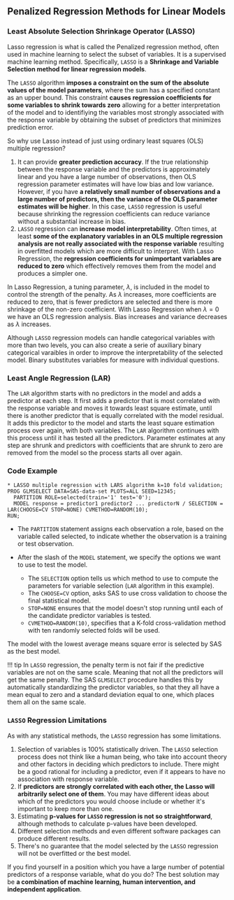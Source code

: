 ## Penalized Regression Methods for Linear Models

### Least Absolute Selection Shrinkage Operator (LASSO)

Lasso regression is what is called the Penalized regression method, often used in machine learning to select the subset of variables. It is a supervised machine learning method. Specifically, `LASSO` is a **Shrinkage and Variable Selection method for linear regression models**. 

The `LASSO` algorithm **imposes a constraint on the sum of the absolute values of the model parameters**, where the sum has a specified constant as an upper bound. This constraint **causes regression coefficients for some variables to shrink towards zero** allowing for a better interpretation of the model and to identifiying the variables most strongly associated with the response variable by obtaining the subset of predictors that minimizes prediction error. 

So why use Lasso instead of just using ordinary least squares (OLS) multiple regression? 

1. It can provide **greater prediction accuracy**. If the true relationship between the response variable and the predictors is approximately linear and you have a large number of observations, then OLS regression parameter estimates will have low bias and low variance. However, if you have **a relatively small number of observations and a large number of predictors, then the variance of the OLS parameter estimates will be higher**. In this case, `LASSO` regression is useful because shrinking the regression coefficients can reduce variance without a substantial increase in bias. 
2. `LASSO` regression can **increase model interpretability**. Often times, at least **some of the explanatory variables in an OLS multiple regression analysis are not really associated with the response variable** resulting in overfitted models which are more difficult to interpret. With Lasso Regression, the **regression coefficients for unimportant variables are reduced to zero** which effectively removes them from the model and produces a simpler one. 

In Lasso Regression, a tuning parameter, $\lambda$, is included in the model to control the strength of the penalty. As $\lambda$ increases, more coefficients are reduced to zero, that is fewer predictors are selected and there is more shrinkage of the non-zero coefficient. With Lasso Regression when $\lambda=0$ we have an OLS regression analysis. Bias increases and variance decreases as $\lambda$ increases. 

Although `LASSO` regression models can handle categorical variables with more than two levels, you can also create a serie of auxiliary binary categorical varaibles in order to improve the interpretability of the selected model. Binary substitutes variables for measure with individual questions. 

### Least Angle Regression (LAR)

The `LAR` algorithm starts with no predictors in the model and adds a predictor at each step. It first adds a predictor that is most correlated with the response variable and moves it towards least square estimate, until there is another predictor that is equally correlated with the model residual. It adds this predictor to the model and starts the least square estimation process over again, with both variables. The `LAR` algorithm continues with this process until it has tested all the predictors. Parameter estimates at any step are shrunk and predictors with coefficients that are shrunk to zero are removed from the model so the process starts all over again. 

### Code Example

```
* LASSO multiple regression with LARS algorithm k=10 fold validation;
PROG GLMSELECT DATA=SAS-data-set PLOTS=ALL SEED=12345;
  PARTITION ROLE=selected(train='1' test='0');
  MODEL response = predictor1 predictor2 ... predictorN / SELECTION = LAR(CHOOSE=CV STOP=NONE) CVMETHOD=RANDOM(10);
RUN;
```

* The `PARTITION` statement assigns each observation a role, based on the variable called selected, to indicate whether the observation is a training or test observation. 

* After the slash of the `MODEL` statement, we specify the options we want to use to test the model. 
    * The `SELECTION` option tells us which method to use to compute the parameters for variable selection (`LAR` algorithm in this example). 
    * The `CHOOSE=CV` option, asks SAS to use cross validation to choose the final statistical model. 
    * `STOP=NONE` ensures that the model doesn't stop running until each of the candidate predictor variables is tested. 
    * `CVMETHOD=RANDOM(10)`, specifies that a K-fold cross-validation method with ten randomly selected folds will be used. 

The model with the lowest average means square error is selected by SAS as the best model. 

!!! tip
    In `LASSO` regression, the penalty term is not fair if the predictive variables are not on the same scale. Meaning that not all the predictors will get the same penalty. The SAS `GLMSELECT` procedure handles this by automatically standardizing the predictor variables, so that they all have a mean equal to zero and a standard deviation equal to one, which places them all on the same scale. 

### `LASSO` Regression Limitations

As with any statistical methods, the `LASSO` regression has some limitations. 

1. Selection of variables is 100% statistically driven. The `LASSO` selection process does not think like a human being, who take into account theory and other factors in deciding which predictors to include. There might be a good rational for including a predictor, even if it appears to have no association with response variable. 
2. If **predictors are strongly correlated with each other, the Lasso will arbitrarily select one of them**. You may have different ideas about which of the predictors you would choose include or whether it's important to keep more than one. 
3. Estimating **p-values for `LASSO` regression is not so straightforward**, although methods to calculate p-values have been developed. 
4. Different selection methods and even different software packages can produce different results. 
5. There's no guarantee that the model selected by the `LASSO` regression will not be overfitted or the best model. 

If you find yourself in a position which you have a large number of potential predictors of a response variable, what do you do? The best solution may be **a combination of machine learning, human intervention, and independent application**. 
